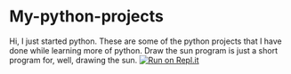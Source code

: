 # My-python-projects

Hi, I just started python. These are some of the python projects that I have done while learning more of python.
Draw the sun program is just a short program for, well, drawing the sun.
[![Run on Repl.it](https://repl.it/badge/github/Milan-web-dev/My-python-projects)](https://repl.it/github/Milan-web-dev/My-python-projects)
